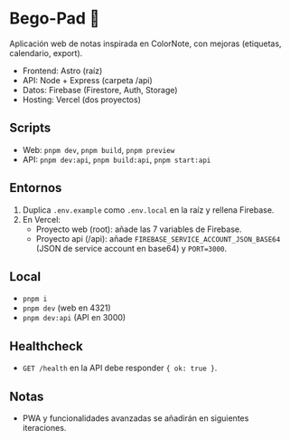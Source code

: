 # Bego-Pad 📝
Aplicación web de notas inspirada en ColorNote, con mejoras (etiquetas, calendario, export).
- Frontend: Astro (raíz)
- API: Node + Express (carpeta /api)
- Datos: Firebase (Firestore, Auth, Storage)
- Hosting: Vercel (dos proyectos)

## Scripts
- Web: `pnpm dev`, `pnpm build`, `pnpm preview`
- API: `pnpm dev:api`, `pnpm build:api`, `pnpm start:api`

## Entornos
1) Duplica `.env.example` como `.env.local` en la raíz y rellena Firebase.
2) En Vercel:
   - Proyecto web (root): añade las 7 variables de Firebase.
   - Proyecto api (/api): añade `FIREBASE_SERVICE_ACCOUNT_JSON_BASE64` (JSON de service account en base64) y `PORT=3000`.

## Local
- `pnpm i`
- `pnpm dev` (web en 4321)
- `pnpm dev:api` (API en 3000)

## Healthcheck
- `GET /health` en la API debe responder `{ ok: true }`.

## Notas
- PWA y funcionalidades avanzadas se añadirán en siguientes iteraciones.
